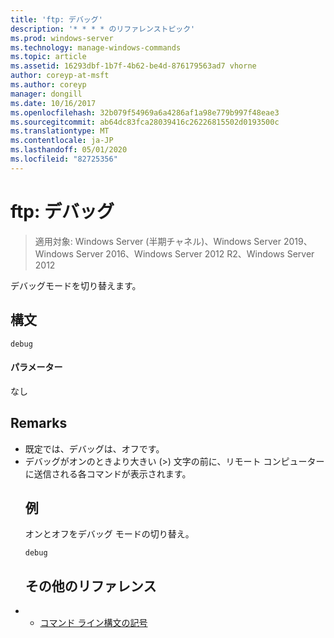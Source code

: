 ```yaml
---
title: 'ftp: デバッグ'
description: '* * * * のリファレンストピック'
ms.prod: windows-server
ms.technology: manage-windows-commands
ms.topic: article
ms.assetid: 16293dbf-1b7f-4b62-be4d-876179563ad7 vhorne
author: coreyp-at-msft
ms.author: coreyp
manager: dongill
ms.date: 10/16/2017
ms.openlocfilehash: 32b079f54969a6a4286af1a98e779b997f48eae3
ms.sourcegitcommit: ab64dc83fca28039416c26226815502d0193500c
ms.translationtype: MT
ms.contentlocale: ja-JP
ms.lasthandoff: 05/01/2020
ms.locfileid: "82725356"
---
```

# <a name="ftpdebug"></a>ftp: デバッグ

> 適用対象: Windows Server (半期チャネル)、Windows Server 2019、Windows Server 2016、Windows Server 2012 R2、Windows Server 2012

デバッグモードを切り替えます。   
## <a name="syntax"></a>構文  
```  
debug  
```  
#### <a name="parameters"></a>パラメーター  
なし  
## <a name="remarks"></a>Remarks  
- 既定では、デバッグは、オフです。  
- デバッグがオンのときより大きい (>) 文字の前に、リモート コンピューターに送信される各コマンドが表示されます。  
  ## <a name="examples"></a>例  
  オンとオフをデバッグ モードの切り替え。  
  ```  
  debug  
  ```  
  ## <a name="additional-references"></a>その他のリファレンス  
- - [コマンド ライン構文の記号](command-line-syntax-key.md)  
